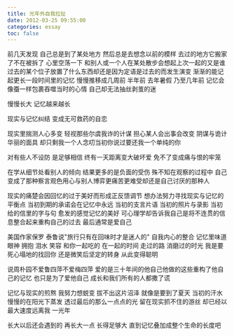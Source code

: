 ```yaml
---
title: 光年外自我拉扯
date: 2012-03-25 09:55:00
categories: essay
toc: false
---
```


前几天发现 自己总是到了某处地方 然后总是去想念以前的模样 去过的地方它搬家了不在被拆了 心里空荡一下 和别人或一个人在某处散步会想起上次一起的又是谁 过去的某个位子放置了什么东西却还是因为定语是过去的而发生演变 渐渐的能记起更长一段时间里的记忆 慢慢推移成几周前 半年前 去年暑假 乃至几年前 记忆会像蚕一样包裹吞噬当时的心情 自己却无法抽丝剥茧的迷

<!-- more -->

慢慢长大 记忆越来越长

现实与记忆纠结 变成无可救药的自恋 

现实里揣测人心多变 轻视那些尔虞我诈的计谋 担心某人会出事会改变 阴谋与诡计 华丽的面具 却只剩我一个人念叨当初你说过要还我一个单纯的你

对有些人不设防 是足够相信 终有一天距离变大破坏爱 免不了变成痛与恨的牢笼

在学从细节处看别人的倾向 结果更多的是负面的受伤 殊不知在观察的过程中 自己变成了那种察言观色用心与别人博弈更痛苦更难受却还是自己讨厌的那种人

现实的痛楚会因回忆的过于美好而形成正反馈调节 想办法努力寻找现实与记忆的平衡点 当初到期的承诺会在记忆中永远 当初的支言片语 当初的照片与录影 当初给的信里的字与句 愈发的感觉记忆的美好 可心理学却告诉我自己是将不连贯的信息整合起来重构自己的过去 最后通常是爱自己

美国作家保罗 泰鲁说"旅行只有在回味时才是迷人的" 自我内心的整合 记忆里味道 眼神 拥抱 泪水 笑容 和你一起吃的 在一起的时间 走过的路 消磨过的时光 我是要死心塌地的找回你 还是微笑后坚定的转身 从此变得聪明

说周朴园不爱鲁四萍不爱梅四萍 爱的是三十年间的他自己他做的这些重构了他自己的记忆 也只是为了爱他自己 成长和我们所有的人都撒了谎

记忆与现实的煎熬 我努力想蜕变 拔不出这片沼泽 就像是要到了夏天 当初的汗水 慢慢的在阳光下蒸发 透过最后的那么一点点的光 留在现实抓不住的游丝 却已经以最大速度远离我 一光年

长大以后还会遇到的 再长大一点 长得足够大 直到记忆叠加成整个生命的长度吧
